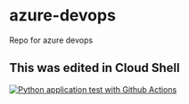 # azure-devops
Repo for azure devops

## This was edited in Cloud Shell

[![Python application test with Github Actions](https://github.com/svvoronin/azure-devops/actions/workflows/main.yml/badge.svg)](https://github.com/svvoronin/azure-devops/actions/workflows/main.yml)
